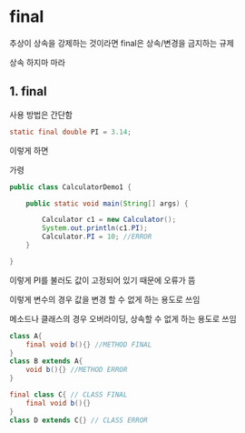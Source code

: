 # final

추상이 상속을 강제하는 것이라면 final은 상속/변경을 금지하는 규제

상속 하지마 마라

## 1. final

사용 방법은 간단함

```java
static final double PI = 3.14;
```

이렇게 하면

가령

```java
public class CalculatorDemo1 {

    public static void main(String[] args) {

        Calculator c1 = new Calculator();
        System.out.println(c1.PI);
        Calculator.PI = 10; //ERROR
    }

}
```

이렇게 PI를 불러도 값이 고정되어 있기 때문에 오류가 뜸

이렇게 변수의 경우 값을 변경 할 수 없게 하는 용도로 쓰임

메소드나 클래스의 경우 오버라이딩, 상속할 수 없게 하는 용도로 쓰임

```java
class A{
    final void b(){} //METHOD FINAL
}
class B extends A{
    void b(){} //METHOD ERROR
}
```

```java
final class C{ // CLASS FINAL
    final void b(){}
}
class D extends C{} // CLASS ERROR
```
